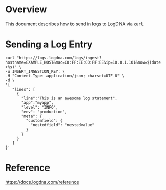 # Overview

This document describes how to send in logs to LogDNA via `curl`.

# Sending a Log Entry

```
curl "https://logs.logdna.com/logs/ingest?hostname=EXAMPLE_HOST&mac=C0:FF:EE:C0:FF:EE&ip=10.0.1.101&now=$(date +%s)" \
-u INSERT_INGESTION_KEY: \
-H "Content-Type: application/json; charset=UTF-8" \
-d \
'{ 
   "lines": [ 
     { 
       "line":"This is an awesome log statement", 
       "app":"myapp",
       "level": "INFO",
       "env": "production",
       "meta": {
         "customfield": {
           "nestedfield": "nestedvalue"
         }
       }
     }
   ] 
}'
```

# Reference

https://docs.logdna.com/reference